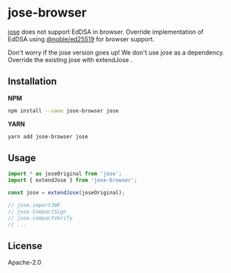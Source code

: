 # jose-browser

[jose](https://www.npmjs.com/package/jose) does not support EdDSA in browser.
Override implementation of EdDSA using [@noble/ed25519](https://www.npmjs.com/package/@noble/ed25519) for browser support.

Don't worry if the jose version goes up! We don't use jose as a dependency.
Override the existing jose with extendJose .

## Installation

**NPM**

```bash
npm install --save jose-browser jose
```

**YARN**

```bash
yarn add jose-browser jose
```

## Usage

```typescript
import * as joseOriginal from 'jose';
import { extendJose } from 'jose-browser';

const jose = extendJose(joseOriginal);

// jose.importJWK
// jose.CompactSign
// jose.compactVerify
// ...

```

## License

Apache-2.0
